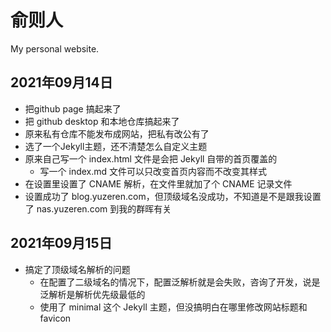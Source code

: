 # 俞则人
My personal website.
## 2021年09月14日
- 把github page 搞起来了
- 把 github desktop 和本地仓库搞起来了
- 原来私有仓库不能发布成网站，把私有改公有了
- 选了一个Jekyll主题，还不清楚怎么自定义主题
- 原来自己写一个 index.html 文件是会把 Jekyll 自带的首页覆盖的
	- 写一个 index.md 文件可以只改变首页内容而不改变其样式
- 在设置里设置了 CNAME 解析，在文件里就加了个 CNAME 记录文件
- 设置成功了 blog.yuzeren.com，但顶级域名没成功，不知道是不是跟我设置了 nas.yuzeren.com 到我的群晖有关
## 2021年09月15日
- 搞定了顶级域名解析的问题
	- 在配置了二级域名的情况下，配置泛解析就是会失败，咨询了开发，说是泛解析是解析优先级最低的
	- 使用了 minimal 这个 Jekyll 主题，但没搞明白在哪里修改网站标题和 favicon
